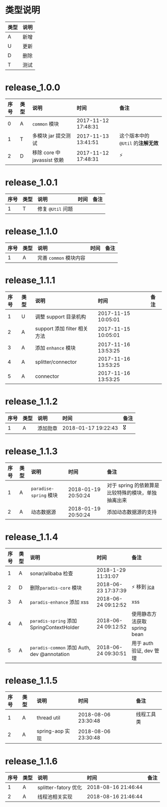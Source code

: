 # 类型说明 

| 类型 | 说明 |
|:----|:----|
| A | 新增 |
| U | 更新 |
| D | 删除 |
| T | 测试 |

# release_1.0.0

| 序号 | 类型 | 说明 | 时间 | 备注 |
|:----|:----|:----|:----|:----|
| 0 | A | `common` 模块 | 2017-11-12 17:48:31 |️ |
| 1 | T | 多模块 jar 提交测试 | 2017-11-13 13:41:51 | 这个版本中的 `@Util` 的**注解无效**️ |
| 2 | D | 移除 core 中 javassist 依赖 | 2017-11-12 17:48:31 | ⚡️ |

# release_1.0.1

| 序号 | 类型 | 说明 | 时间 | 备注 |
|:----|:----|:----|:----|:----|
| 1 | T | 修复 `@Util` 问题 | | |


# release_1.1.0

| 序号 | 类型 | 说明 | 时间 | 备注 |
|:----|:----|:----|:----|:----|
| 1 | A | 完善 `common` 模块内容 | | |


# release_1.1.1

| 序号 | 类型 | 说明 | 时间 | 备注 |
|:----|:----|:----|:----|:----|
| 1 | U | 调整 support 目录机构 | 2017-11-15 10:05:01 | |
| 2 | A | support 添加 filter 相关方法 | 2017-11-15 10:05:01 | |
| 3 | A | 添加 `enhance` 模块 | 2017-11-16 13:53:25 | |
| 4 | A | splitter/connector | 2017-11-16 13:53:25 | |
| 5 | A | connector| 2017-11-16 13:53:25 | |

# release_1.1.2

| 序号 | 类型 | 说明 | 时间 | 备注 |
|:----|:----|:----|:----|:----|
| 1 | A | 添加勋章 | 2018-01-17 19:22:43 | 🎖 |

# release_1.1.3

| 序号 | 类型 | 说明 | 时间 | 备注 |
|:----|:----|:----|:----|:----|
| 1 | A | `paradise-spring` 模块 | 2018-01-19 20:50:24 | 对于 spring 的依赖算是比较特殊的模块，单独抽离出来 | 
| 2 | A | 动态数据源 | 2018-01-19 20:50:24 | 添加动态数据源的支持 | 

# release_1.1.4

| 序号 | 类型 | 说明 | 时间 | 备注 |
|:----|:----|:----|:----|:----|
| 1 | A | sonar/alibaba 检查 | 2018-1-29 11:31:07 | | 
| 2 | D | 删除`paradis-core` 模块 | 2018-06-23 17:37:39 | ⚡️ 移到 [jca](https://github.com/ofofs/jca) |
| 3 | A | `paradis-enhance` 添加 xss | 2018-06-24 09:12:52 | xss |
| 4 | A | `paradis-spring` 添加 SpringContextHolder | 2018-06-24 09:12:52 | 使用静态方法获取 spring bean |
| 5 | A | `paradis-common` 添加 Auth, dev @annotation | 2018-06-24 09:30:51 | 用于 auth 验证, dev 管理 |
 
 
 # release_1.1.5
 
 | 序号 | 类型 | 说明 | 时间 | 备注 |
 |:----|:----|:----|:----|:----|
 | 1 | A | thread util | 2018-08-06 23:30:48 | 线程工具类 | 
 | 2 | A | spring-aop 实现 | 2018-08-06 23:30:48 |  |
 
# release_1.1.6
  
| 序号 | 类型 | 说明 | 时间 | 备注 |
|:----|:----|:----|:----|:----|  
| 1 | A | splitter-fatory 优化 | 2018-08-16 21:46:44 |  |
| 2 | A | 线程池相关实现 | 2018-08-16 21:46:44 |  |